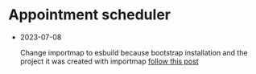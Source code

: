 # Appointment scheduler

- 2023-07-08

  Change importmap to esbuild because bootstrap installation and the project it was created with importmap
  [follow this post](https://mixandgo.com/learn/ruby-on-rails/how-to-install-bootstrap)
